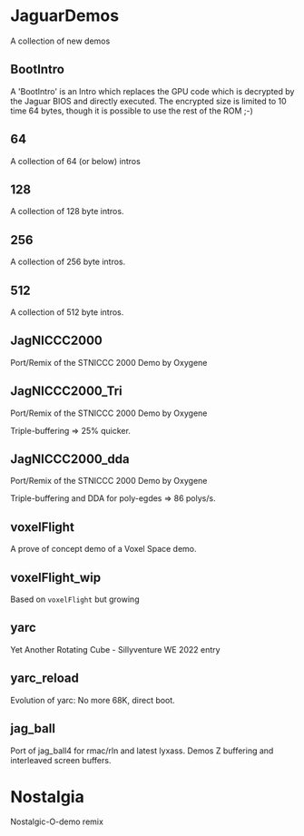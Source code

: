 # JaguarDemos
A collection of new demos

## BootIntro

A 'BootIntro' is an Intro which replaces the GPU code which is decrypted by
the Jaguar BIOS and directly executed.
The encrypted size is limited to 10 time 64 bytes, though it is possible to
use the rest of the ROM ;-)

## 64

A collection of 64 (or below) intros

## 128

A collection of 128 byte intros.

## 256

A collection of 256 byte intros.

## 512

A collection of 512 byte intros.

## JagNICCC2000

Port/Remix of the STNICCC 2000 Demo by Oxygene

## JagNICCC2000_Tri

Port/Remix of the STNICCC 2000 Demo by Oxygene

Triple-buffering => 25% quicker.

## JagNICCC2000_dda

Port/Remix of the STNICCC 2000 Demo by Oxygene

Triple-buffering and DDA for poly-egdes => 86 polys/s.

## voxelFlight

A prove of concept demo of a Voxel Space demo.

## voxelFlight_wip

Based on `voxelFlight` but growing

## yarc

Yet Another Rotating Cube - Sillyventure WE 2022 entry

## yarc_reload

Evolution of yarc: No more 68K, direct boot.

## jag_ball

Port of jag_ball4 for rmac/rln and latest lyxass.
Demos Z buffering and interleaved screen buffers.

# Nostalgia

Nostalgic-O-demo remix